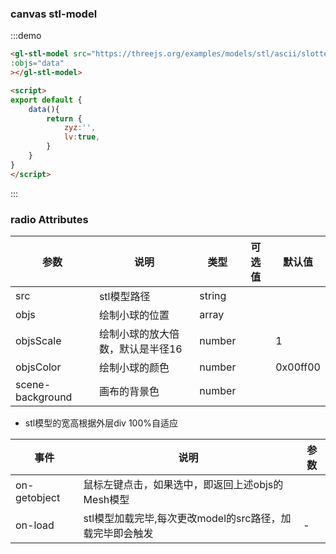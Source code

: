 <script type="text/javascript">
	export default {
		data(){
			return {
				data:[
					{
						pointCode: "SD038F2L",
						position: { x:100, y:100, z: 100 }
					}
				],
			    pickcollectgroup: [],             //需要收藏的测点
				test:''
			}
		},
		methods:{
			getPointInfo(object){
				console.log('a');
				console.log(object);
				console.log(this.pickcollectgroup);
			}
		}
	}
</script>

### canvas stl-model

:::demo 
```html 
<gl-stl-model src="https://threejs.org/examples/models/stl/ascii/slotted_disk.stl" 
:objs="data"
></gl-stl-model>

<script>
export default {
    data(){
    	return {
    		zyz:'',
    		lv:true,
    	}
	}
}
</script>

```
:::


### radio Attributes

| 参数   | 说明          | 类型   | 可选值 | 默认值 |
| ------ | ------------- | ------ | ------ | ------ |
| src    | stl模型路径   | string |
| objs   | 绘制小球的位置  | array|
| objsScale   | 绘制小球的放大倍数，默认是半径16  | number| | 1
| objsColor   | 绘制小球的颜色 | number| | 0x00ff00
| scene-background   | 画布的背景色  | number  |

- stl模型的宽高根据外层div 100%自适应

| 事件   | 说明          |  参数 | 
| ------ | ------------- |-----------|
| on-getobject    | 鼠标左键点击，如果选中，即返回上述objs的Mesh模型  |
| on-load   | stl模型加载完毕,每次更改model的src路径，加载完毕即会触发   | - |

